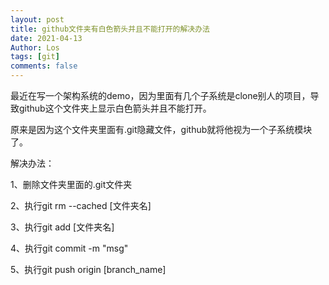 ```yaml
---
layout: post
title: github文件夹有白色箭头并且不能打开的解决办法
date: 2021-04-13
Author: Los
tags: [git]
comments: false
---
```


最近在写一个架构系统的demo，因为里面有几个子系统是clone别人的项目，导致github这个文件夹上显示白色箭头并且不能打开。

原来是因为这个文件夹里面有.git隐藏文件，github就将他视为一个子系统模块了。

解决办法：

1、删除文件夹里面的.git文件夹

2、执行git rm --cached [文件夹名]

3、执行git add [文件夹名]

4、执行git commit -m "msg"

5、执行git push origin [branch_name] 
